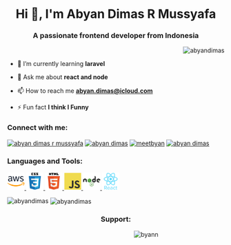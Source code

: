 <h1 align="center">Hi 👋, I'm Abyan Dimas R Mussyafa</h1>
<h3 align="center">A passionate frontend developer from Indonesia</h3>

<p align="right"> <img src="https://komarev.com/ghpvc/?username=abyandimas&label=Profile%20views&color=0e75b6&style=flat" alt="abyandimas" /> </p>

- 🌱 I’m currently learning **laravel**

- 💬 Ask me about **react and node**

- 📫 How to reach me **abyan.dimas@icloud.com**

- ⚡ Fun fact **I think I Funny**

<h3 align="left">Connect with me:</h3>
<p align="left">
<a href="https://linkedin.com/in/abyan dimas r mussyafa" target="blank"><img align="center" src="https://raw.githubusercontent.com/rahuldkjain/github-profile-readme-generator/master/src/images/icons/Social/linked-in-alt.svg" alt="abyan dimas r mussyafa" height="30" width="40" /></a>
<a href="https://fb.com/abyan dimas" target="blank"><img align="center" src="https://raw.githubusercontent.com/rahuldkjain/github-profile-readme-generator/master/src/images/icons/Social/facebook.svg" alt="abyan dimas" height="30" width="40" /></a>
<a href="https://instagram.com/meetbyan" target="blank"><img align="center" src="https://raw.githubusercontent.com/rahuldkjain/github-profile-readme-generator/master/src/images/icons/Social/instagram.svg" alt="meetbyan" height="30" width="40" /></a>
<a href="https://discord.gg/abyan dimas" target="blank"><img align="center" src="https://raw.githubusercontent.com/rahuldkjain/github-profile-readme-generator/master/src/images/icons/Social/discord.svg" alt="abyan dimas" height="30" width="40" /></a>
</p>

<h3 align="left">Languages and Tools:</h3>
<p align="left"> <a href="https://aws.amazon.com" target="_blank" rel="noreferrer"> <img src="https://raw.githubusercontent.com/devicons/devicon/master/icons/amazonwebservices/amazonwebservices-original-wordmark.svg" alt="aws" width="40" height="40"/> </a> <a href="https://www.w3schools.com/css/" target="_blank" rel="noreferrer"> <img src="https://raw.githubusercontent.com/devicons/devicon/master/icons/css3/css3-original-wordmark.svg" alt="css3" width="40" height="40"/> </a> <a href="https://www.w3.org/html/" target="_blank" rel="noreferrer"> <img src="https://raw.githubusercontent.com/devicons/devicon/master/icons/html5/html5-original-wordmark.svg" alt="html5" width="40" height="40"/> </a> <a href="https://developer.mozilla.org/en-US/docs/Web/JavaScript" target="_blank" rel="noreferrer"> <img src="https://raw.githubusercontent.com/devicons/devicon/master/icons/javascript/javascript-original.svg" alt="javascript" width="40" height="40"/> </a> <a href="https://nodejs.org" target="_blank" rel="noreferrer"> <img src="https://raw.githubusercontent.com/devicons/devicon/master/icons/nodejs/nodejs-original-wordmark.svg" alt="nodejs" width="40" height="40"/> </a> <a href="https://reactjs.org/" target="_blank" rel="noreferrer"> <img src="https://raw.githubusercontent.com/devicons/devicon/master/icons/react/react-original-wordmark.svg" alt="react" width="40" height="40"/> </a> </p>

<p><img align="left" src="https://github-readme-stats.vercel.app/api/top-langs?username=abyandimas&show_icons=true&locale=en&layout=compact" alt="abyandimas" /></p>

<p>&nbsp;<img align="center" src="https://github-readme-stats.vercel.app/api?username=abyandimas&show_icons=true&locale=en" alt="abyandimas" /></p>

<h3 align="center">Support:</h3>
<p><a href="https://ko-fi.com/byann"> <img align="right" src="https://cdn.ko-fi.com/cdn/kofi3.png?v=3" height="50" width="210" alt="byann" /></a></p><br><br>

